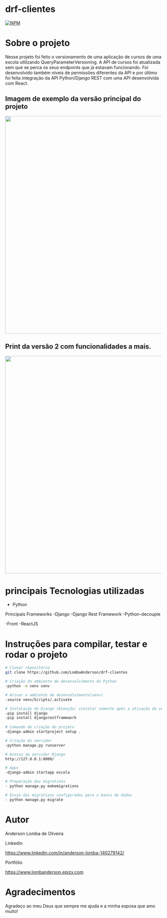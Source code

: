 # drf-clientes

[![NPM](https://img.shields.io/npm/l/react)](https://github.com/LombaAnderson/drf-clientes/blob/main/LICENSE)

# Sobre o projeto
  Nesse projeto foi feito o versionamento de uma aplicação de cursos de uma escola utilizando QueryParameterVersioning. A API de cursos foi atualizada sem que se perca 
os seus endpoints que já estavam funcionando. Foi desenvolvido também níveis de permissões diferentes da API e por último foi feita integração da API Python/Django REST com uma API desenvolvida com React.



## Imagem de exemplo da versão principal do projeto
<div align="center">
<img src="https://user-images.githubusercontent.com/60937513/166110204-00fe4bca-8983-4207-9fb3-fc973b81af68.png" width="700" />
</div>

## Print da versão 2 com funcionalidades a mais.
<div align="center">
<img src="https://user-images.githubusercontent.com/60937513/166110473-6c593031-6602-4383-9140-f9e186099e1f.png" width="700" />
</div>

# principais Tecnologias utilizadas
- Python

 Principais Frameworks
-Django
-Django Rest Framework
-Python-decouple

-Front
-ReactJS


# Instruções para compilar, testar e rodar o projeto

```bash
# Clonar repositório
git clone https://github.com/LombaAnderson/drf-clientes

# Criação do ambiente de desenvolvimento do Python
-python -m venv venv

# Ativar o ambiente de desenvolvimento(venv)
-source venv/Scripts/.activate

# Instalação do Django (Atenção: instalar somente após a ativação da venv)
-pip install django
-pip install djangorestframework
 
# Comando de criação do projeto
-django-admin startproject setup .

# Criação do servidor
-python manage.py runserver

# Acesso ao servidor Django
http://127.0.0.1:8000/

# Apps 
-django-admin startapp escola

# Preparação das migrations
- python manage.py makemigrations

# Envio das migrations configuradas para o banco de dados
- python manage.py migrate


```

# Autor

Anderson Lomba de Oliveira

Linkedin

https://www.linkedin.com/in/anderson-lomba-140279142/

Portfólio

https://www.lombanderson.epizy.com

# Agradecimentos

Agradeço ao meu Deus que sempre me ajuda e a minha esposa que amo muito! 


